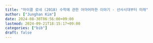 ```yaml
---
title: "마이클 로네 (2018) 수학에 관한 어마어마한 이야기 - 선사시대부터 미래"
author: ["Junghan Kim"]
date: 2024-08-30T06:56:00+09:00
lastmod: 2024-09-21T18:15:17+09:00
categories: ["bib"]
draft: false
---
```

